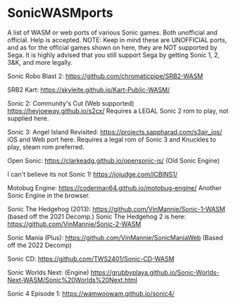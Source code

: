 # SonicWASMports
A list of WASM or web ports of various Sonic games. Both unofficial and official. Help is accepted.
NOTE: Keep in mind these are UNOFFICIAL ports, and as for the official games shown on here, they are NOT supported by Sega. It is highly advised that you still support Sega by getting Sonic 1, 2, 3&K, and more legally.

Sonic Robo Blast 2: https://github.com/chromaticpipe/SRB2-WASM

SRB2 Kart: https://skyleite.github.io/Kart-Public-WASM/

Sonic 2: Community's Cut (Web supported) https://heyjoeway.github.io/s2cx/  Requires a LEGAL Sonic 2 rom to play, not supplied here.

Sonic 3: Angel Island Revisited: https://projects.sappharad.com/s3air_ios/ iOS and Web port here. Requires a legal rom of Sonic 3 and Knuckles to play, steam rom preferred.

Open Sonic: https://clarkeadg.github.io/opensonic-js/ (Old Sonic Engine)

I can't believe its not Sonic 1!
https://jojudge.com/ICBINS1/

Motobug Engine: https://coderman64.github.io/motobug-engine/ Another Sonic Engine in the browser.

Sonic The Hedgehog (2013): https://github.com/VinMannie/Sonic-1-WASM (based off the 2021 Decomp.)
Sonic The Hedgehog 2 is here: https://github.com/VinMannie/Sonic-2-WASM

Sonic Mania (Plus): https://github.com/VinMannie/SonicManiaWeb (Based off the 2022 Decomp)

Sonic CD: https://github.com/TWS2401/Sonic-CD-WASM

Sonic Worlds Next: (Engine) https://grubbyplaya.github.io/Sonic-Worlds-Next-WASM/Sonic%20Worlds%20Next.html

Sonic 4 Episode 1: https://wamwoowam.github.io/sonic4/
